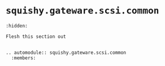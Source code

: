 # `squishy.gateware.scsi.common`

```{toctree}
:hidden:
```
```{todo}
Flesh this section out
```

```{eval-rst}

.. automodule:: squishy.gateware.scsi.common
  :members:

```
